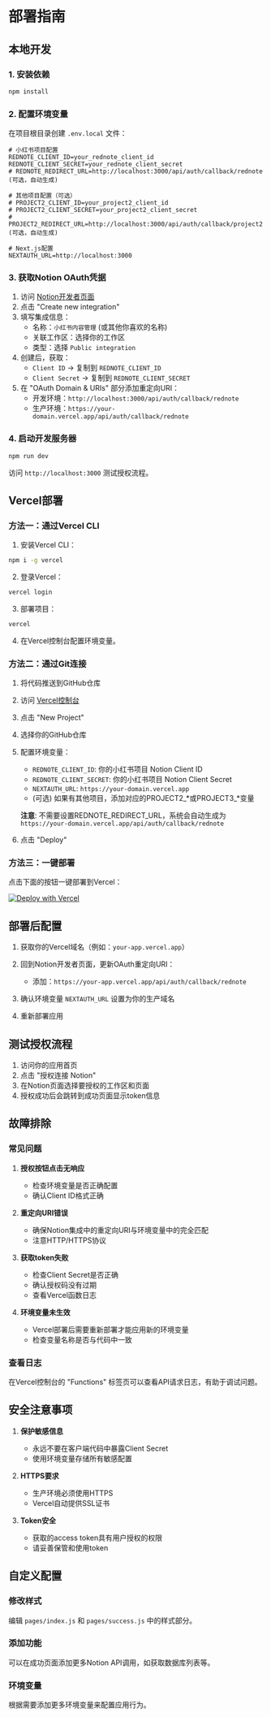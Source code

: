# 部署指南

## 本地开发

### 1. 安装依赖
```bash
npm install
```

### 2. 配置环境变量
在项目根目录创建 `.env.local` 文件：

```env
# 小红书项目配置
REDNOTE_CLIENT_ID=your_rednote_client_id
REDNOTE_CLIENT_SECRET=your_rednote_client_secret
# REDNOTE_REDIRECT_URL=http://localhost:3000/api/auth/callback/rednote (可选，自动生成)

# 其他项目配置（可选）
# PROJECT2_CLIENT_ID=your_project2_client_id
# PROJECT2_CLIENT_SECRET=your_project2_client_secret
# PROJECT2_REDIRECT_URL=http://localhost:3000/api/auth/callback/project2 (可选，自动生成)

# Next.js配置
NEXTAUTH_URL=http://localhost:3000
```

### 3. 获取Notion OAuth凭据

1. 访问 [Notion开发者页面](https://www.notion.so/my-integrations)
2. 点击 "Create new integration"
3. 填写集成信息：
   - 名称：`小红书内容管理` (或其他你喜欢的名称)
   - 关联工作区：选择你的工作区
   - 类型：选择 `Public integration`
4. 创建后，获取：
   - `Client ID` → 复制到 `REDNOTE_CLIENT_ID`
   - `Client Secret` → 复制到 `REDNOTE_CLIENT_SECRET`
5. 在 "OAuth Domain & URIs" 部分添加重定向URI：
   - 开发环境：`http://localhost:3000/api/auth/callback/rednote`
   - 生产环境：`https://your-domain.vercel.app/api/auth/callback/rednote`

### 4. 启动开发服务器
```bash
npm run dev
```

访问 `http://localhost:3000` 测试授权流程。

## Vercel部署

### 方法一：通过Vercel CLI

1. 安装Vercel CLI：
```bash
npm i -g vercel
```

2. 登录Vercel：
```bash
vercel login
```

3. 部署项目：
```bash
vercel
```

4. 在Vercel控制台配置环境变量。

### 方法二：通过Git连接

1. 将代码推送到GitHub仓库

2. 访问 [Vercel控制台](https://vercel.com)

3. 点击 "New Project"

4. 选择你的GitHub仓库

5. 配置环境变量：
   - `REDNOTE_CLIENT_ID`: 你的小红书项目 Notion Client ID
   - `REDNOTE_CLIENT_SECRET`: 你的小红书项目 Notion Client Secret
   - `NEXTAUTH_URL`: `https://your-domain.vercel.app`
   - (可选) 如果有其他项目，添加对应的PROJECT2_*或PROJECT3_*变量
   
   **注意**: 不需要设置REDNOTE_REDIRECT_URL，系统会自动生成为 `https://your-domain.vercel.app/api/auth/callback/rednote`

6. 点击 "Deploy"

### 方法三：一键部署

点击下面的按钮一键部署到Vercel：

[![Deploy with Vercel](https://vercel.com/button)](https://vercel.com/new/clone?repository-url=https://github.com/your-username/notionify-auth&env=REDNOTE_CLIENT_ID,REDNOTE_CLIENT_SECRET,NEXTAUTH_URL)

## 部署后配置

1. 获取你的Vercel域名（例如：`your-app.vercel.app`）

2. 回到Notion开发者页面，更新OAuth重定向URI：
   - 添加：`https://your-app.vercel.app/api/auth/callback/rednote`

3. 确认环境变量 `NEXTAUTH_URL` 设置为你的生产域名

4. 重新部署应用

## 测试授权流程

1. 访问你的应用首页
2. 点击 "授权连接 Notion"
3. 在Notion页面选择要授权的工作区和页面
4. 授权成功后会跳转到成功页面显示token信息

## 故障排除

### 常见问题

1. **授权按钮点击无响应**
   - 检查环境变量是否正确配置
   - 确认Client ID格式正确

2. **重定向URI错误**
   - 确保Notion集成中的重定向URI与环境变量中的完全匹配
   - 注意HTTP/HTTPS协议

3. **获取token失败**
   - 检查Client Secret是否正确
   - 确认授权码没有过期
   - 查看Vercel函数日志

4. **环境变量未生效**
   - Vercel部署后需要重新部署才能应用新的环境变量
   - 检查变量名称是否与代码中一致

### 查看日志

在Vercel控制台的 "Functions" 标签页可以查看API请求日志，有助于调试问题。

## 安全注意事项

1. **保护敏感信息**
   - 永远不要在客户端代码中暴露Client Secret
   - 使用环境变量存储所有敏感配置

2. **HTTPS要求**
   - 生产环境必须使用HTTPS
   - Vercel自动提供SSL证书

3. **Token安全**
   - 获取的access token具有用户授权的权限
   - 请妥善保管和使用token

## 自定义配置

### 修改样式
编辑 `pages/index.js` 和 `pages/success.js` 中的样式部分。

### 添加功能
可以在成功页面添加更多Notion API调用，如获取数据库列表等。

### 环境变量
根据需要添加更多环境变量来配置应用行为。 